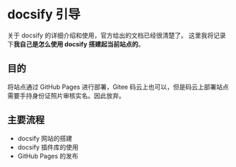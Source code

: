 # docsify 引导

关于 docsify 的详细介绍和使用，官方给出的文档已经很清楚了。
这里我将记录下**我自己是怎么使用 docsify 搭建起当前站点的**。

## 目的
将站点通过 GitHub Pages 进行部署，Gitee 码云上也可以，但是码云上部署站点需要手持身份证照片审核实名。因此放弃。

## 主要流程
* docsify 网站的搭建
* docsify 插件库的使用
* GitHub Pages 的发布

